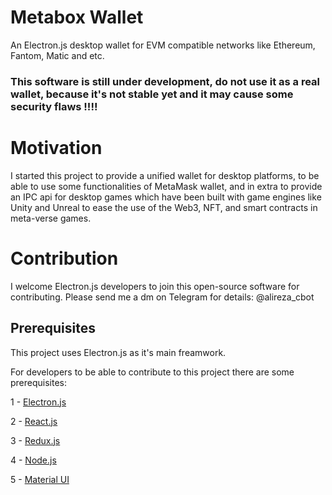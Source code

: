# Metabox Wallet
An Electron.js desktop wallet for EVM compatible networks like Ethereum, Fantom, Matic and etc. 
### This software is still under development, do not use it as a real wallet, because it's not stable yet and it may cause some security flaws !!!!

# Motivation

I started this project to provide a unified wallet for desktop platforms, to be able to use some functionalities of MetaMask wallet, and in extra to provide an IPC api for desktop games which have been built with game engines like Unity and Unreal to ease the use of the Web3, NFT, and smart contracts in meta-verse games.

# Contribution

I welcome Electron.js developers to join this open-source software for contributing.
Please send me a dm on Telegram for details: @alireza_cbot


## Prerequisites

This project uses Electron.js as it's main freamwork.

For developers to be able to contribute to this project there are some prerequisites:

1 - [Electron.js](https://www.electronjs.org)

2 - [React.js](https://reactjs.org)

3 - [Redux.js](https://redux.js.org)

4 - [Node.js](https://nodejs.org)

5 - [Material UI](https://mui.com)


